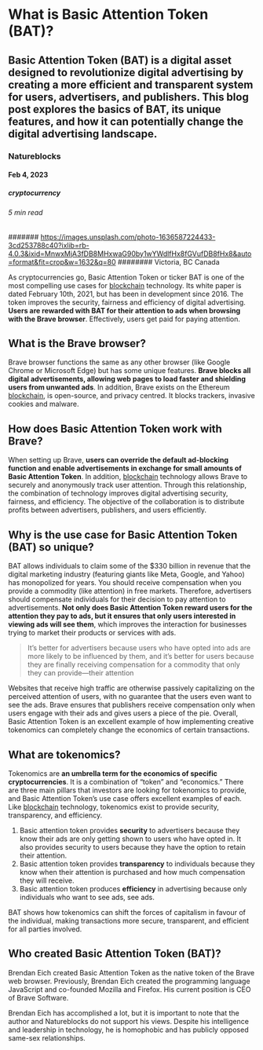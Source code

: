 # What is Basic Attention Token (BAT)?
## Basic Attention Token (BAT) is a digital asset designed to revolutionize digital advertising by creating a more efficient and transparent system for users, advertisers, and publishers. This blog post explores the basics of BAT, its unique features, and how it can potentially change the digital advertising landscape.
### Natureblocks
#### Feb 4, 2023
##### cryptocurrency
###### 5 min read
####### https://images.unsplash.com/photo-1636587224433-3cd253788c40?ixlib=rb-4.0.3&ixid=MnwxMjA3fDB8MHxwaG90by1wYWdlfHx8fGVufDB8fHx8&auto=format&fit=crop&w=1632&q=80
######## Victoria, BC Canada

As cryptocurrencies go, Basic Attention Token or ticker BAT is one of the most compelling use cases for [blockchain](https://natureblocks.com/blog/what-is-blockchain) technology. Its white paper is dated February 10th, 2021, but has been in development since 2016. The token improves the security, fairness and efficiency of digital advertising. **Users are rewarded with BAT for their attention to ads when browsing with the Brave browser**. Effectively, users get paid for paying attention.

## What is the Brave browser?

Brave browser functions the same as any other browser (like Google Chrome or Microsoft Edge) but has some unique features. **Brave blocks all digital advertisements, allowing web pages to load faster and shielding users from unwanted ads**. In addition, Brave exists on the Ethereum [blockchain](https://natureblocks.com/blog/what-is-blockchain), is open-source, and privacy centred. It blocks trackers, invasive cookies and malware.

## How does Basic Attention Token work with Brave?

When setting up Brave, **users can override the default ad-blocking function and enable advertisements in exchange for small amounts of Basic Attention Token**. In addition, [blockchain](https://natureblocks.com/blog/what-is-blockchain) technology allows Brave to securely and anonymously track user attention. Through this relationship, the combination of technology improves digital advertising security, fairness, and efficiency. The objective of the collaboration is to distribute profits between advertisers, publishers, and users efficiently.

## Why is the use case for Basic Attention Token (BAT) so unique?

BAT allows individuals to claim some of the $330 billion in revenue that the digital marketing industry (featuring giants like Meta, Google, and Yahoo) has monopolized for years. You should receive compensation when you provide a commodity (like attention) in free markets. Therefore, advertisers should compensate individuals for their decision to pay attention to advertisements. **Not only does Basic Attention Token reward users for the attention they pay to ads, but it ensures that only users interested in viewing ads will see them**, which improves the interaction for businesses trying to market their products or services with ads.

> It’s better for advertisers because users who have opted into ads are more likely to be influenced by them, and it’s better for users because they are finally receiving compensation for a commodity that only they can provide—their attention

Websites that receive high traffic are otherwise passively capitalizing on the perceived attention of users, with no guarantee that the users even want to see the ads. Brave ensures that publishers receive compensation only when users engage with their ads and gives users a piece of the pie. Overall, Basic Attention Token is an excellent example of how implementing creative tokenomics can completely change the economics of certain transactions.

## What are tokenomics?

Tokenomics are **an umbrella term for the economics of specific cryptocurrencies**. It is a combination of “token” and “economics.” There are three main pillars that investors are looking for tokenomics to provide, and Basic Attention Token’s use case offers excellent examples of each. Like [blockchain](https://natureblocks.com/blog/what-is-blockchain) technology, tokenomics exist to provide security, transparency, and efficiency.

1. Basic attention token provides **security** to advertisers because they know their ads are only getting shown to users who have opted in. It also provides security to users because they have the option to retain their attention.
2. Basic attention token provides **transparency** to individuals because they know when their attention is purchased and how much compensation they will receive.
3. Basic attention token produces **efficiency** in advertising because only individuals who want to see ads, see ads.

BAT shows how tokenomics can shift the forces of capitalism in favour of the individual, making transactions more secure, transparent, and efficient for all parties involved.

## Who created Basic Attention Token (BAT)?

Brendan Eich created Basic Attention Token as the native token of the Brave web browser. Previously, Brendan Eich created the programming language JavaScript and co-founded Mozilla and Firefox. His current position is CEO of Brave Software.

Brendan Eich has accomplished a lot, but it is important to note that the author and Natureblocks do not support his views. Despite his intelligence and leadership in technology, he is homophobic and has publicly opposed same-sex relationships.
